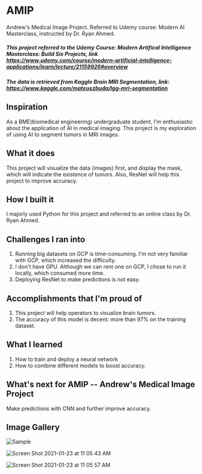 # AMIP
Andrew's Medical Image Project. Referred to Udemy course: Modern AI Masterclass, instructed by Dr. Ryan Ahmed.

##### This project referred to the Udemy Course: Modern Artifical Intelligence Masterclass: Build Six Projects, link https://www.udemy.com/course/modern-artificial-intelligence-applications/learn/lecture/21159926#overview
##### The data is retrieved from Kaggle Brain MRI Segmentation, link: https://www.kaggle.com/mateuszbuda/lgg-mri-segmentation

## Inspiration
As a BME(biomedical engineering) undergraduate student, I'm enthusiastic about the application of AI in medical imaging. This project is my exploration of using AI to segment tumors in MRI images.

## What it does
This project will visualize the data (images) first, and display the mask, which will indicate the existence of tumors.
Also, ResNet will help this project to improve accuracy. 

## How I built it
I majorly used Python for this project and referred to an online class by Dr. Ryan Ahmed.

## Challenges I ran into
1. Running big datasets on GCP is time-consuming. I'm not very familiar with GCP, which increased the difficulty.
2. I don't have GPU. Although we can rent one on GCP, I chose to run it locally, which consumed more time.
3. Deploying ResNet to make predictions is not easy.

## Accomplishments that I'm proud of
1. This project will help operators to visualize brain tumors.
2. The accuracy of this model is decent: more than 97% on the training dataset.

## What I learned
1. How to train and deploy a neural network
2. How to combine different models to boost accuracy.

## What's next for AMIP -- Andrew's Medical Image Project
Make predictions with CNN and further improve accuracy.

## Image Gallery
![Sample](https://user-images.githubusercontent.com/43218650/105607530-3bbd1d00-5d6d-11eb-94e2-6ad22b656907.jpg)

![Screen Shot 2021-01-23 at 11 05 43 AM](https://user-images.githubusercontent.com/43218650/105607567-6f984280-5d6d-11eb-944c-9e694ad6f603.png)

![Screen Shot 2021-01-23 at 11 05 57 AM](https://user-images.githubusercontent.com/43218650/105607592-922a5b80-5d6d-11eb-93cc-84e569c14bba.png)
